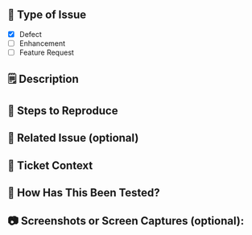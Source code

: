 ## 🐛 Type of Issue
- [x] Defect
- [ ] Enhancement
- [ ] Feature Request
      
## 🗒️ Description
<!--- Describe your changes in detail -->

## 🚗 Steps to Reproduce
<!--- Please add steps to how the issue was reproduced: -->

## 🔖 Related Issue (optional)
<!--- Please add link to issue here: -->

## 🔧 Ticket Context
<!--- What problem does it solve? -->

## 🚧 How Has This Been Tested?
<!--- Please describe in detail how you tested your changes. Include details of your testing environment, and the tests you ran to -->

## 📷 Screenshots or Screen Captures (optional):
